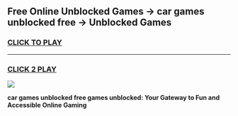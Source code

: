 
## Free Online Unblocked Games → car games unblocked free → Unblocked Games
<h3>
<a href="https://premium.freeplayer.one?title=car_games_unblocked_free&ref=21F">CLICK TO PLAY</a></h3>
<hr>

<h3>
<a href="https://premium.freeplayer.one?title=car_games_unblocked_free&ref=21F">CLICK 2 PLAY</a>
  
</h3>

<a href="https://premium.freeplayer.one?title=car_games_unblocked_free&ref=21F/"><img src="https://clearcache.store/games.png"></a>


**car games unblocked free games unblocked: Your Gateway to Fun and Accessible Online Gaming**
